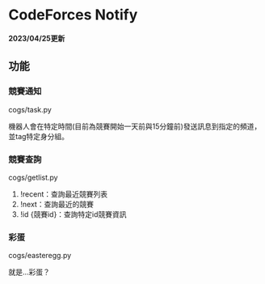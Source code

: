 # CodeForces Notify

**2023/04/25更新**

## 功能

### 競賽通知

cogs/task.py

機器人會在特定時間(目前為競賽開始一天前與15分鐘前)發送訊息到指定的頻道，並tag特定身分組。

### 競賽查詢

cogs/getlist.py

1. !recent：查詢最近競賽列表
2. !next：查詢最近的競賽
3. !id {競賽id}：查詢特定id競賽資訊

### 彩蛋

cogs/easteregg.py

就是...彩蛋？